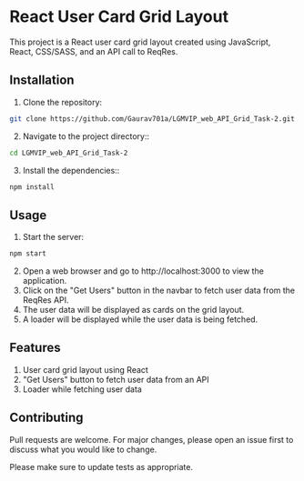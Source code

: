 # React User Card Grid Layout

This project is a React user card grid layout created using JavaScript, React, CSS/SASS, and an API call to ReqRes.

## Installation
1) Clone the repository:

```bash
git clone https://github.com/Gaurav701a/LGMVIP_web_API_Grid_Task-2.git
```

2) Navigate to the project directory::

```bash
cd LGMVIP_web_API_Grid_Task-2
```

3) Install the dependencies::

```bash
npm install
```
## Usage
1) Start the server:

```bash
npm start
```
2) Open a web browser and go to http://localhost:3000 to view the application.
3) Click on the "Get Users" button in the navbar to fetch user data from the ReqRes API.
4) The user data will be displayed as cards on the grid layout.
5) A loader will be displayed while the user data is being fetched.

## Features
1) User card grid layout using React
2) "Get Users" button to fetch user data from an API
3) Loader while fetching user data

## Contributing

Pull requests are welcome. For major changes, please open an issue first
to discuss what you would like to change.

Please make sure to update tests as appropriate.
